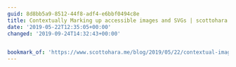 ```yaml
---
guid: 8d8bb5a9-8512-44f8-adf4-e6bbf0494c8e
title: Contextually Marking up accessible images and SVGs | scottohara.me
date: '2019-05-22T12:35:05+00:00'
changed: '2019-09-24T14:32:43+00:00'


bookmark_of: 'https://www.scottohara.me/blog/2019/05/22/contextual-images-svgs-and-a11y.html'
---
```


